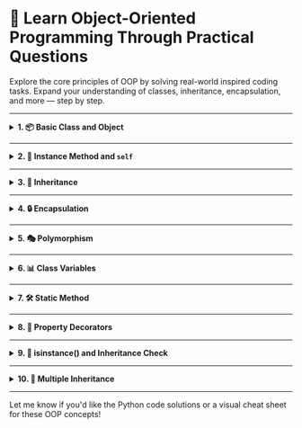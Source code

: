 # 🚀 Learn Object-Oriented Programming Through Practical Questions

Explore the core principles of OOP by solving real-world inspired coding tasks. Expand your understanding of classes, inheritance, encapsulation, and more — step by step.

---

<details>
<summary><strong>1. 📦 Basic Class and Object</strong></summary>

**Problem:**
Create a `Car` class with attributes like `brand` and `model`. Then, instantiate an object of this class and print its attributes.

</details>

---

<details>
<summary><strong>2. 🔁 Instance Method and <code>self</code></strong></summary>

**Problem:**
Add an instance method `get_full_name()` to the `Car` class that returns the car's full name by combining its `brand` and `model`.

</details>

---

<details>
<summary><strong>3. 🧬 Inheritance</strong></summary>

**Problem:**
Create an `ElectricCar` class that inherits from `Car`. Add an extra attribute called `battery_size`, and create an instance of this subclass.

</details>

---

<details>
<summary><strong>4. 🔒 Encapsulation</strong></summary>

**Problem:**
Modify the `Car` class to encapsulate the `brand` attribute (make it private using double underscores). Provide a getter method to access it safely.

</details>

---

<details>
<summary><strong>5. 🎭 Polymorphism</strong></summary>

**Problem:**
Define a method `fuel_type()` in both `Car` and `ElectricCar` classes. Make sure they return different outputs to demonstrate polymorphism.

</details>

---

<details>
<summary><strong>6. 📊 Class Variables</strong></summary>

**Problem:**
Introduce a class variable in `Car` to count the total number of car instances created. Ensure the counter updates with each new car object.

</details>

---

<details>
<summary><strong>7. 🛠️ Static Method</strong></summary>

**Problem:**
Add a static method `general_info()` to the `Car` class that returns a generic description like "Cars have wheels and can be used for transport."

</details>

---

<details>
<summary><strong>8. 🔁 Property Decorators</strong></summary>

**Problem:**
Use a `@property` decorator to make the `model` attribute of `Car` read-only (i.e., it can be accessed but not modified).

</details>

---

<details>
<summary><strong>9. 🔎 isinstance() and Inheritance Check</strong></summary>

**Problem:**
Create an object `my_tesla` of `ElectricCar`. Use the `isinstance()` function to verify whether it is an instance of both `Car` and `ElectricCar`.

</details>

---

<details>
<summary><strong>10. 🧩 Multiple Inheritance</strong></summary>

**Problem:**
Create two independent classes `Battery` and `Engine`, each with their own attributes or methods. Make `ElectricCar` inherit from both and demonstrate functionality from each parent.

</details>

---

Let me know if you'd like the Python code solutions or a visual cheat sheet for these OOP concepts!
